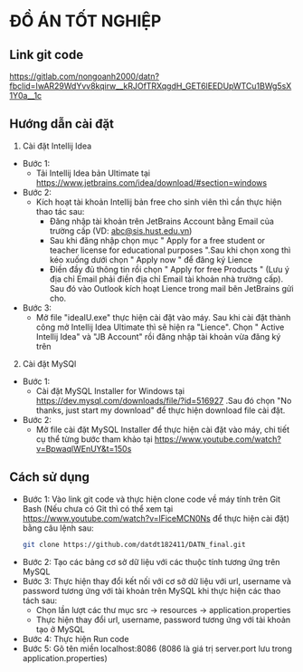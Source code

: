 # ĐỒ ÁN TỐT NGHIỆP

## Link git code
https://gitlab.com/nongoanh2000/datn?fbclid=IwAR29WdYvv8kqirw__kRJOfTRXqgdH_GET6lEEDUpWTCu1BWg5sX1Y0a__1c

## Hướng dẫn cài đặt
1. Cài đặt Intellij Idea
- Bước 1: 
  - Tải Intellij Idea bản Ultimate tại https://www.jetbrains.com/idea/download/#section=windows
- Bước 2:
  - Kích hoạt tài khoản Intellij bản free cho sinh viên thì cần thực hiện thao tác sau:
    - Đăng nhập tài khoản trên JetBrains Account bằng Email của trường cấp (VD: abc@sis.hust.edu.vn)
    - Sau khi đăng nhập chọn mục " Apply for a free student or teacher license for educational purposes ".Sau khi chọn xong thì kéo xuống dưới chọn " Apply now " để đăng ký Lience
    - Điền đầy đủ thông tin rồi chọn " Apply for free Products " (Lưu ý địa chỉ Email phải điền địa chỉ Email tài khoản nhà trường cấp). Sau đó vào Outlook kích hoạt Lience trong mail bên JetBrains gửi cho.
- Bước 3:
  - Mở file "ideaIU.exe" thực hiện cài đặt vào máy. Sau khi cài đặt thành công mở Intellij Idea Ultimate thì sẽ hiện ra "Lience". Chọn " Active Intellij Idea" và "JB Account" rồi đăng nhập tài khoản vừa đăng ký trên 

2. Cài đặt MySQl
- Bước 1:
  - Cài đặt MySQL Installer for Windows tại https://dev.mysql.com/downloads/file/?id=516927  .Sau đó chọn "No thanks, just start my download" để thực hiện download file cài đặt.
- Bước 2:
  - Mở file cài đặt MySQL Installer để thực hiện cài đặt vào máy, chi tiết cụ thể từng bước tham khảo tại https://www.youtube.com/watch?v=BpwaqlWEnUY&t=150s
  
## Cách sử dụng
- Bước 1: Vào link git code và thực hiện clone code về máy tính trên Git Bash (Nếu chưa có Git thì có thể xem tại https://www.youtube.com/watch?v=lFiceMCN0Ns để thực hiện cài đặt) bằng câu lệnh sau:
  ```bash
  git clone https://github.com/datdt182411/DATN_final.git
  ```
- Bước 2: Tạo các bảng cơ sở dữ liệu với các thuộc tính tương ứng trên MySQL
- Bước 3: Thực hiện thay đổi kết nối với cơ sở dữ liệu với url, username và password tương ứng với tài khoản trên MySQL khi thực hiện các thao tách sau:
  - Chọn lần lượt các thư mục src -> resources -> application.properties
  - Thực hiện thay đổi url, username, password tương ứng với tài khoản tạo ở MySQL
- Bước 4: Thực hiện Run code
- Bước 5: Gõ tên miền localhost:8086 (8086 là giá trị server.port lưu trong application.properties)
   
